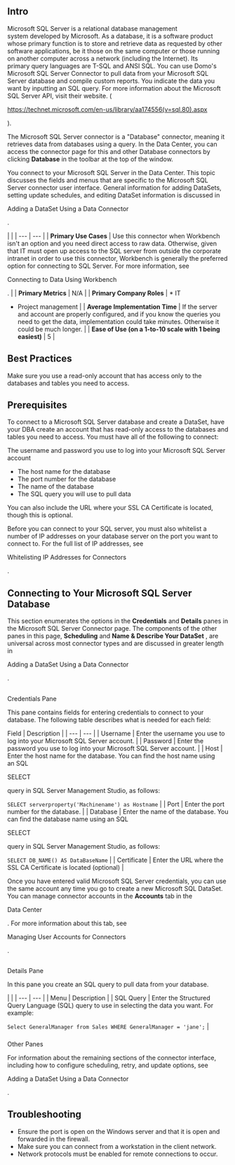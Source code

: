 

Intro
---------

Microsoft SQL Server is a relational database management system developed by Microsoft. As a database, it is a software product whose primary function is to store and retrieve data as requested by other software applications, be it those on the same computer or those running on another computer across a network (including the Internet). Its primary query languages are T-SQL and ANSI SQL. You can use Domo's Microsoft SQL Server Connector to pull data from your Microsoft SQL Server database and compile custom reports. You indicate the data you want by inputting an SQL query. For more information about the Microsoft SQL Server API, visit their website. (

https://technet.microsoft.com/en-us/library/aa174556(v=sql.80).aspx

).


 The Microsoft SQL Server connector is a "Database" connector, meaning it retrieves data from databases using a query. In the Data Center, you can access the connector page for this and other Database connectors by clicking
 **Database**
 in the toolbar at the top of the window.


 You connect to your Microsoft SQL Server in the Data Center. This topic discusses the fields and menus that are specific to the Microsoft SQL Server connector user interface. General information for adding DataSets, setting update schedules, and editing DataSet information is discussed in

Adding a DataSet Using a Data Connector

.

  |  |
| --- | --- |
|
**Primary Use Cases**
 |
 Use this connector when Workbench isn't an option and you need direct access to raw data. Otherwise, given that IT must open up access to the SQL server from outside the corporate intranet in order to use this connector, Workbench is generally the preferred option for connecting to SQL Server. For more information, see

Connecting to Data Using Workbench

.
  |
|
**Primary Metrics**
 |
 N/A
  |
|
**Primary Company Roles**
 | * IT
* Project management
 |
|
**Average Implementation Time**
 |
 If the server and account are properly configured, and if you know the queries you need to get the data, implementation could take minutes. Otherwise it could be much longer.
  |
|
**Ease of Use (on a 1-to-10 scale with 1 being easiest)**
 |
 5
  |

Best Practices
----------------

Make sure you use a read-only account that has access only to the databases and tables you need to access.


 Prerequisites
---------------

To connect to a Microsoft SQL Server database and create a DataSet, have your DBA create an account that has read-only access to the databases and tables you need to access. You must have all of the following to connect:

 The username and password you use to log into your Microsoft SQL Server account
* The host name for the database
* The port number for the database
* The name of the database
* The SQL query you will use to pull data

You can also include the URL where your SSL CA Certificate is located, though this is optional.


 Before you can connect to your SQL server, you must also whitelist a number of IP addresses on your database server on the port you want to connect to. For the full list of IP addresses, see

Whitelisting IP Addresses for Connectors

.


 Connecting to Your Microsoft SQL Server Database
--------------------------------------------------

This section enumerates the options in the
 **Credentials**
 and
 **Details**
 panes in the Microsoft SQL Server Connector page. The components of the other panes in this page,
 **Scheduling**
 and
 **Name & Describe Your DataSet**
 , are universal across most connector types and are discussed in greater length in

Adding a DataSet Using a Data Connector

.

##
 Credentials Pane

This pane contains fields for entering credentials to connect to your database. The following table describes what is needed for each field:


 Field
  |
 Description
  |
| --- | --- |
|
 Username
  |
 Enter the username you use to log into your Microsoft SQL Server account.
  |
|
 Password
  |
 Enter the password you use to log into your Microsoft SQL Server account.
  |
|
 Host
  |
 Enter the host name for the database. You can find the host name using an SQL

SELECT

query in SQL Server Management Studio, as follows:


`SELECT serverproperty('Machinename') as Hostname`
 |
|
 Port
  |
 Enter the port number for the database.
  |
|
 Database
  |
 Enter the name of the database. You can find the database name using an SQL

SELECT

query in SQL Server Management Studio, as follows:


`SELECT DB_NAME() AS DataBaseName`
 |
|
 Certificate
  |
 Enter the URL where the SSL CA Certificate is located (optional)
  |

Once you have entered valid Microsoft SQL Server credentials, you can use the same account any time you go to create a new Microsoft SQL DataSet. You can manage connector accounts in the
 **Accounts**
 tab in the

Data Center

. For more information about this tab, see

Managing User Accounts for Connectors

.

##
 Details Pane

In this pane you create an SQL query to pull data from your database.

  |  |
| --- | --- |
|
 Menu
  |
 Description
  |
|
 SQL Query
  |
 Enter the Structured Query Language (SQL) query to use in selecting the data you want. For example:


`Select GeneralManager from Sales WHERE GeneralManager = 'jane';`
 |


###
 Other Panes

For information about the remaining sections of the connector interface, including how to configure scheduling, retry, and update options, see

Adding a DataSet Using a Data Connector

.


 Troubleshooting
-----------------


* Ensure the port is open on the Windows server and that it is open and forwarded in the firewall.
* Make sure you can connect from a workstation in the client network.
* Network protocols must be enabled for remote connections to occur.


